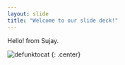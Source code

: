 ```yaml
---
layout: slide
title: "Welcome to our slide deck!"
---
```


Hello! from Sujay.

![defunktocat](https://octodex.github.com/images/defunktocat.png)
{: .center}

